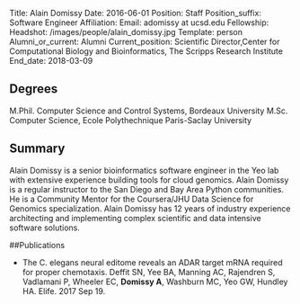 Title: Alain Domissy
Date: 2016-06-01
Position: Staff
Position_suffix: Software Engineer 
Affiliation:
Email: adomissy at ucsd.edu
Fellowship:
Headshot: /images/people/alain_domissy.jpg
Template: person
Alumni_or_current: Alumni
Current_position: Scientific Director,Center for Computational Biology and Bioinformatics, The Scripps Research Institute
End_date: 2018-03-09
<!-- Status: draft -->

## Degrees
M.Phil. Computer Science and Control Systems, Bordeaux University 
M.Sc. Computer Science, Ecole Polythechnique Paris-Saclay University

## Summary
Alain Domissy is a senior bioinformatics software engineer in the Yeo lab with extensive experience building tools for cloud genomics. Alain Domissy is a regular instructor to the San Diego and Bay Area Python communities. He is a Community Mentor for the Coursera/JHU Data Science for Genomics specialization. Alain Domissy has 12 years of industry experience architecting and implementing complex scientific and data intensive software solutions.

##Publications
* The C. elegans neural editome reveals an ADAR target mRNA required for proper chemotaxis. Deffit SN, Yee BA, Manning AC, Rajendren S, Vadlamani P, Wheeler EC, **Domissy A**, Washburn MC, Yeo GW, Hundley HA. Elife. 2017 Sep 19.

